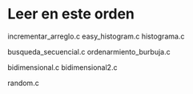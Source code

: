 # Leer en este orden

incrementar_arreglo.c
easy_histogram.c
histograma.c

busqueda_secuencial.c
ordenarmiento_burbuja.c

bidimensional.c
bidimensional2.c


random.c
